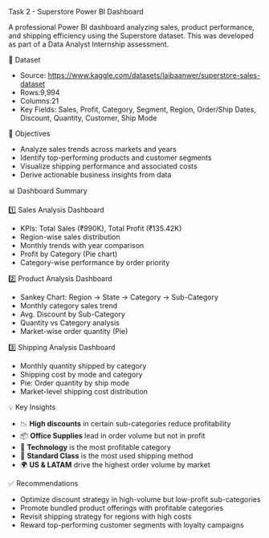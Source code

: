 Task 2 - Superstore Power BI Dashboard 

A professional Power BI dashboard analyzing sales, product performance, and shipping efficiency using the Superstore dataset. This was developed as part of a Data Analyst Internship assessment.

📂 Dataset

- Source: https://www.kaggle.com/datasets/laibaanwer/superstore-sales-dataset
- Rows:9,994
- Columns:21
- Key Fields: Sales, Profit, Category, Segment, Region, Order/Ship Dates, Discount, Quantity, Customer, Ship Mode

🎯 Objectives
- Analyze sales trends across markets and years
- Identify top-performing products and customer segments
- Visualize shipping performance and associated costs
- Derive actionable business insights from data

📊 Dashboard Summary

1️⃣ Sales Analysis Dashboard
- KPIs: Total Sales (₹990K), Total Profit (₹135.42K)
- Region-wise sales distribution
- Monthly trends with year comparison
- Profit by Category (Pie chart)
- Category-wise performance by order priority

2️⃣ Product Analysis Dashboard
- Sankey Chart: Region → State → Category → Sub-Category
- Monthly category sales trend
- Avg. Discount by Sub-Category
- Quantity vs Category analysis
- Market-wise order quantity (Pie)

3️⃣ Shipping Analysis Dashboard
- Monthly quantity shipped by category
- Shipping cost by mode and category
- Pie: Order quantity by ship mode
- Market-level shipping cost distribution

💡 Key Insights

- 📉 **High discounts** in certain sub-categories reduce profitability
- 📦 **Office Supplies** lead in order volume but not in profit
- 🧠 **Technology** is the most profitable category
- 🚚 **Standard Class** is the most used shipping method
- 🌍 **US & LATAM** drive the highest order volume by market

✅ Recommendations

- Optimize discount strategy in high-volume but low-profit sub-categories
- Promote bundled product offerings with profitable categories
- Revisit shipping strategy for regions with high costs
- Reward top-performing customer segments with loyalty campaigns
